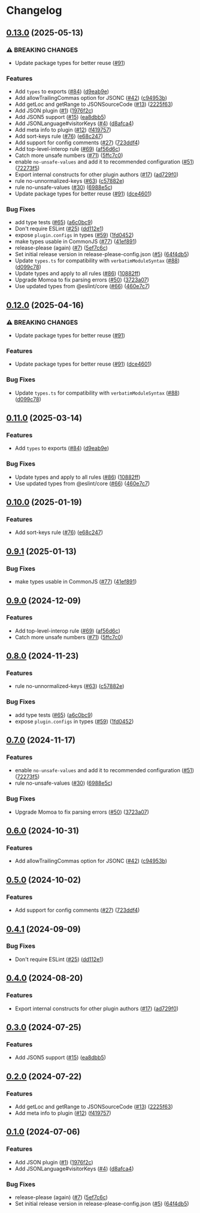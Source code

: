# Changelog

## [0.13.0](https://github.com/lumirlumir/fork-json/compare/json-v0.12.0...json-v0.13.0) (2025-05-13)


### ⚠ BREAKING CHANGES

* Update package types for better reuse ([#91](https://github.com/lumirlumir/fork-json/issues/91))

### Features

* Add `types` to exports ([#84](https://github.com/lumirlumir/fork-json/issues/84)) ([d9eab9e](https://github.com/lumirlumir/fork-json/commit/d9eab9ec3a733b561f55235eb71a611c7d84ebbb))
* Add allowTrailingCommas option for JSONC ([#42](https://github.com/lumirlumir/fork-json/issues/42)) ([c94953b](https://github.com/lumirlumir/fork-json/commit/c94953b702a1d9c0c48249f1bda727e2130841c8))
* Add getLoc and getRange to JSONSourceCode ([#13](https://github.com/lumirlumir/fork-json/issues/13)) ([2225f63](https://github.com/lumirlumir/fork-json/commit/2225f630284b601d4cfc4ecc19148121d6e11a3f))
* Add JSON plugin ([#1](https://github.com/lumirlumir/fork-json/issues/1)) ([1976f2c](https://github.com/lumirlumir/fork-json/commit/1976f2c48b1da0cfba2d5ad2553f76182c147621))
* Add JSON5 support ([#15](https://github.com/lumirlumir/fork-json/issues/15)) ([ea8dbb5](https://github.com/lumirlumir/fork-json/commit/ea8dbb53e1aa54dc9a6027393109c2988a3209f5))
* Add JSONLanguage#visitorKeys ([#4](https://github.com/lumirlumir/fork-json/issues/4)) ([d8afca4](https://github.com/lumirlumir/fork-json/commit/d8afca4fe72ae025c0acec523c0d6d9d9aaa5a49))
* Add meta info to plugin ([#12](https://github.com/lumirlumir/fork-json/issues/12)) ([f419757](https://github.com/lumirlumir/fork-json/commit/f419757b837fce5e37b29a2afe0b2885590ca8bd))
* Add sort-keys rule ([#76](https://github.com/lumirlumir/fork-json/issues/76)) ([e68c247](https://github.com/lumirlumir/fork-json/commit/e68c247be11e1ea3fad20737f3e3672b855bc3ff))
* Add support for config comments ([#27](https://github.com/lumirlumir/fork-json/issues/27)) ([723ddf4](https://github.com/lumirlumir/fork-json/commit/723ddf4cc2593ce0469231a76f6dcf4dfb58c3e3))
* Add top-level-interop rule ([#69](https://github.com/lumirlumir/fork-json/issues/69)) ([af56d6c](https://github.com/lumirlumir/fork-json/commit/af56d6ce6bff9d073aedd7f07c3ec0248ec3b4e9))
* Catch more unsafe numbers ([#71](https://github.com/lumirlumir/fork-json/issues/71)) ([5ffc7c0](https://github.com/lumirlumir/fork-json/commit/5ffc7c0ead359c60a0cb5b2b4fdb522846933853))
* enable `no-unsafe-values` and add it to recommended configuration ([#51](https://github.com/lumirlumir/fork-json/issues/51)) ([72273f5](https://github.com/lumirlumir/fork-json/commit/72273f5dc0461505989a278a1f16b88d64bc8d7d))
* Export internal constructs for other plugin authors ([#17](https://github.com/lumirlumir/fork-json/issues/17)) ([ad729f0](https://github.com/lumirlumir/fork-json/commit/ad729f0c60d42a84b2c87da52a6d2456b5211b48))
* rule no-unnormalized-keys ([#63](https://github.com/lumirlumir/fork-json/issues/63)) ([c57882e](https://github.com/lumirlumir/fork-json/commit/c57882e1c3b51f00b94da4ed9b40d5cf2e4d6847))
* rule no-unsafe-values ([#30](https://github.com/lumirlumir/fork-json/issues/30)) ([6988e5c](https://github.com/lumirlumir/fork-json/commit/6988e5c1445bbca10b1988ca2d9949b4bc66378c))
* Update package types for better reuse ([#91](https://github.com/lumirlumir/fork-json/issues/91)) ([dce4601](https://github.com/lumirlumir/fork-json/commit/dce4601b1a40ceaeb4b61fbcbef0170a67b73e37))


### Bug Fixes

* add type tests ([#65](https://github.com/lumirlumir/fork-json/issues/65)) ([a6c0bc9](https://github.com/lumirlumir/fork-json/commit/a6c0bc9db1e265484c275860fdb41fcfd8aefaf2))
* Don't require ESLint ([#25](https://github.com/lumirlumir/fork-json/issues/25)) ([dd112e1](https://github.com/lumirlumir/fork-json/commit/dd112e1ccf514a87a68d5068882ec7393aa6dd9b))
* expose `plugin.configs` in types ([#59](https://github.com/lumirlumir/fork-json/issues/59)) ([1fd0452](https://github.com/lumirlumir/fork-json/commit/1fd0452e97554ec4e696d2105f68df36fbe7f260))
* make types usable in CommonJS ([#77](https://github.com/lumirlumir/fork-json/issues/77)) ([41ef891](https://github.com/lumirlumir/fork-json/commit/41ef89142ae40c6b5a4ee1c69d4db406ca5ef529))
* release-please (again) ([#7](https://github.com/lumirlumir/fork-json/issues/7)) ([5ef7c6c](https://github.com/lumirlumir/fork-json/commit/5ef7c6c642f92912328e20bb2cb6b055c302f034))
* Set initial release version in release-please-config.json ([#5](https://github.com/lumirlumir/fork-json/issues/5)) ([64f4db5](https://github.com/lumirlumir/fork-json/commit/64f4db5e68ab01be6acc9aad9b389bda256126a5))
* Update `types.ts` for compatibility with `verbatimModuleSyntax` ([#88](https://github.com/lumirlumir/fork-json/issues/88)) ([d099c78](https://github.com/lumirlumir/fork-json/commit/d099c78318f8ca9a426d233717728304418425a1))
* Update types and apply to all rules ([#86](https://github.com/lumirlumir/fork-json/issues/86)) ([10882ff](https://github.com/lumirlumir/fork-json/commit/10882ffe9c39cdd866be51801f9950f4a010cd87))
* Upgrade Momoa to fix parsing errors ([#50](https://github.com/lumirlumir/fork-json/issues/50)) ([3723a07](https://github.com/lumirlumir/fork-json/commit/3723a071a3bae296d2dbe66684b9d62832f099ad))
* Use updated types from @eslint/core ([#66](https://github.com/lumirlumir/fork-json/issues/66)) ([460e7c7](https://github.com/lumirlumir/fork-json/commit/460e7c707ed30fc41df280e40f300bafd5a3cae2))

## [0.12.0](https://github.com/eslint/json/compare/json-v0.11.0...json-v0.12.0) (2025-04-16)


### ⚠ BREAKING CHANGES

* Update package types for better reuse ([#91](https://github.com/eslint/json/issues/91))

### Features

* Update package types for better reuse ([#91](https://github.com/eslint/json/issues/91)) ([dce4601](https://github.com/eslint/json/commit/dce4601b1a40ceaeb4b61fbcbef0170a67b73e37))


### Bug Fixes

* Update `types.ts` for compatibility with `verbatimModuleSyntax` ([#88](https://github.com/eslint/json/issues/88)) ([d099c78](https://github.com/eslint/json/commit/d099c78318f8ca9a426d233717728304418425a1))

## [0.11.0](https://github.com/eslint/json/compare/json-v0.10.0...json-v0.11.0) (2025-03-14)


### Features

* Add `types` to exports ([#84](https://github.com/eslint/json/issues/84)) ([d9eab9e](https://github.com/eslint/json/commit/d9eab9ec3a733b561f55235eb71a611c7d84ebbb))


### Bug Fixes

* Update types and apply to all rules ([#86](https://github.com/eslint/json/issues/86)) ([10882ff](https://github.com/eslint/json/commit/10882ffe9c39cdd866be51801f9950f4a010cd87))
* Use updated types from @eslint/core ([#66](https://github.com/eslint/json/issues/66)) ([460e7c7](https://github.com/eslint/json/commit/460e7c707ed30fc41df280e40f300bafd5a3cae2))

## [0.10.0](https://github.com/eslint/json/compare/json-v0.9.1...json-v0.10.0) (2025-01-19)


### Features

* Add sort-keys rule ([#76](https://github.com/eslint/json/issues/76)) ([e68c247](https://github.com/eslint/json/commit/e68c247be11e1ea3fad20737f3e3672b855bc3ff))

## [0.9.1](https://github.com/eslint/json/compare/json-v0.9.0...json-v0.9.1) (2025-01-13)


### Bug Fixes

* make types usable in CommonJS ([#77](https://github.com/eslint/json/issues/77)) ([41ef891](https://github.com/eslint/json/commit/41ef89142ae40c6b5a4ee1c69d4db406ca5ef529))

## [0.9.0](https://github.com/eslint/json/compare/json-v0.8.0...json-v0.9.0) (2024-12-09)


### Features

* Add top-level-interop rule ([#69](https://github.com/eslint/json/issues/69)) ([af56d6c](https://github.com/eslint/json/commit/af56d6ce6bff9d073aedd7f07c3ec0248ec3b4e9))
* Catch more unsafe numbers ([#71](https://github.com/eslint/json/issues/71)) ([5ffc7c0](https://github.com/eslint/json/commit/5ffc7c0ead359c60a0cb5b2b4fdb522846933853))

## [0.8.0](https://github.com/eslint/json/compare/json-v0.7.0...json-v0.8.0) (2024-11-23)


### Features

* rule no-unnormalized-keys ([#63](https://github.com/eslint/json/issues/63)) ([c57882e](https://github.com/eslint/json/commit/c57882e1c3b51f00b94da4ed9b40d5cf2e4d6847))


### Bug Fixes

* add type tests ([#65](https://github.com/eslint/json/issues/65)) ([a6c0bc9](https://github.com/eslint/json/commit/a6c0bc9db1e265484c275860fdb41fcfd8aefaf2))
* expose `plugin.configs` in types ([#59](https://github.com/eslint/json/issues/59)) ([1fd0452](https://github.com/eslint/json/commit/1fd0452e97554ec4e696d2105f68df36fbe7f260))

## [0.7.0](https://github.com/eslint/json/compare/json-v0.6.0...json-v0.7.0) (2024-11-17)


### Features

* enable `no-unsafe-values` and add it to recommended configuration ([#51](https://github.com/eslint/json/issues/51)) ([72273f5](https://github.com/eslint/json/commit/72273f5dc0461505989a278a1f16b88d64bc8d7d))
* rule no-unsafe-values ([#30](https://github.com/eslint/json/issues/30)) ([6988e5c](https://github.com/eslint/json/commit/6988e5c1445bbca10b1988ca2d9949b4bc66378c))


### Bug Fixes

* Upgrade Momoa to fix parsing errors ([#50](https://github.com/eslint/json/issues/50)) ([3723a07](https://github.com/eslint/json/commit/3723a071a3bae296d2dbe66684b9d62832f099ad))

## [0.6.0](https://github.com/eslint/json/compare/json-v0.5.0...json-v0.6.0) (2024-10-31)


### Features

* Add allowTrailingCommas option for JSONC ([#42](https://github.com/eslint/json/issues/42)) ([c94953b](https://github.com/eslint/json/commit/c94953b702a1d9c0c48249f1bda727e2130841c8))

## [0.5.0](https://github.com/eslint/json/compare/json-v0.4.1...json-v0.5.0) (2024-10-02)


### Features

* Add support for config comments ([#27](https://github.com/eslint/json/issues/27)) ([723ddf4](https://github.com/eslint/json/commit/723ddf4cc2593ce0469231a76f6dcf4dfb58c3e3))

## [0.4.1](https://github.com/eslint/json/compare/json-v0.4.0...json-v0.4.1) (2024-09-09)


### Bug Fixes

* Don't require ESLint ([#25](https://github.com/eslint/json/issues/25)) ([dd112e1](https://github.com/eslint/json/commit/dd112e1ccf514a87a68d5068882ec7393aa6dd9b))

## [0.4.0](https://github.com/eslint/json/compare/json-v0.3.0...json-v0.4.0) (2024-08-20)


### Features

* Export internal constructs for other plugin authors ([#17](https://github.com/eslint/json/issues/17)) ([ad729f0](https://github.com/eslint/json/commit/ad729f0c60d42a84b2c87da52a6d2456b5211b48))

## [0.3.0](https://github.com/eslint/json/compare/json-v0.2.0...json-v0.3.0) (2024-07-25)


### Features

* Add JSON5 support ([#15](https://github.com/eslint/json/issues/15)) ([ea8dbb5](https://github.com/eslint/json/commit/ea8dbb53e1aa54dc9a6027393109c2988a3209f5))

## [0.2.0](https://github.com/eslint/json/compare/json-v0.1.0...json-v0.2.0) (2024-07-22)


### Features

* Add getLoc and getRange to JSONSourceCode ([#13](https://github.com/eslint/json/issues/13)) ([2225f63](https://github.com/eslint/json/commit/2225f630284b601d4cfc4ecc19148121d6e11a3f))
* Add meta info to plugin ([#12](https://github.com/eslint/json/issues/12)) ([f419757](https://github.com/eslint/json/commit/f419757b837fce5e37b29a2afe0b2885590ca8bd))

## [0.1.0](https://github.com/eslint/json/compare/json-v0.0.1...json-v0.1.0) (2024-07-06)


### Features

* Add JSON plugin ([#1](https://github.com/eslint/json/issues/1)) ([1976f2c](https://github.com/eslint/json/commit/1976f2c48b1da0cfba2d5ad2553f76182c147621))
* Add JSONLanguage#visitorKeys ([#4](https://github.com/eslint/json/issues/4)) ([d8afca4](https://github.com/eslint/json/commit/d8afca4fe72ae025c0acec523c0d6d9d9aaa5a49))


### Bug Fixes

* release-please (again) ([#7](https://github.com/eslint/json/issues/7)) ([5ef7c6c](https://github.com/eslint/json/commit/5ef7c6c642f92912328e20bb2cb6b055c302f034))
* Set initial release version in release-please-config.json ([#5](https://github.com/eslint/json/issues/5)) ([64f4db5](https://github.com/eslint/json/commit/64f4db5e68ab01be6acc9aad9b389bda256126a5))
